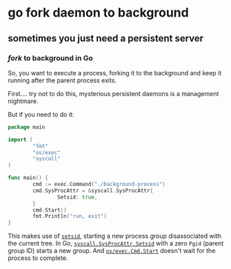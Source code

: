 # go fork daemon to background

## sometimes you just need a persistent server

### _fork_ to background in Go

So, you want to execute a process, 
forking it to the background and keep it running after the parent process exits.

First.... try not to do this,
mysterious persistent daemons is a management nightmare.

But if you need to do it:

```go
package main

import (
        "fmt"
        "os/exec"
        "syscall"
)

func main() {
        cmd := exec.Command("./background-process")
        cmd.SysProcAttr = &syscall.SysProcAttr{
                Setsid: true,
        }
        cmd.Start()
        fmt.Println("run, exit")
}
```

This makes use of [`setsid`],
starting a new process group disassociated with the current tree.
In Go, [`syscall.SysProcAttr.Setsid`] with a zero `Pgid` (parent group ID) starts a new group.
And [`os/exec.Cmd.Start`] doesn't wait for the process to complete.

[`setsid`]: https://man.archlinux.org/man/setsid.2.en
[`syscall.SysProcAttr.Setsid`]: https://pkg.go.dev/syscall#SysProcAttr
[`os/exec.Cmd.Start`]: https://pkg.go.dev/os/exec#Cmd.Start
